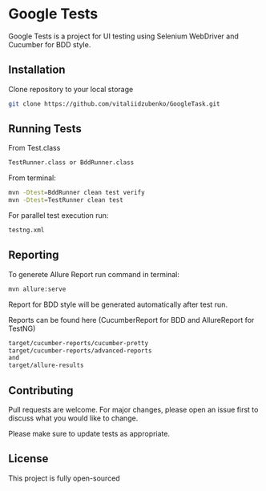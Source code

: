 # Google Tests

Google Tests is a project for UI testing using Selenium WebDriver and Cucumber for BDD style.

## Installation

Clone repository to your local storage

```bash
git clone https://github.com/vitaliidzubenko/GoogleTask.git
```
## Running Tests
From Test.class
```bash
TestRunner.class or BddRunner.class
```
From terminal:
```bash
mvn -Dtest=BddRunner clean test verify
mvn -Dtest=TestRunner clean test
```
For parallel test execution run:
```bash
testng.xml
```
## Reporting
To generete Allure Report run command in terminal:
```bash
mvn allure:serve
```
Report for BDD style will be generated automatically after test run.

Reports can be found here (CucumberReport for BDD and AllureReport for TestNG)
```bash
target/cucumber-reports/cucumber-pretty
target/cucumber-reports/advanced-reports
and
target/allure-results
```
## Contributing
Pull requests are welcome. For major changes, please open an issue first to discuss what you would like to change.

Please make sure to update tests as appropriate.

## License
This project is fully open-sourced